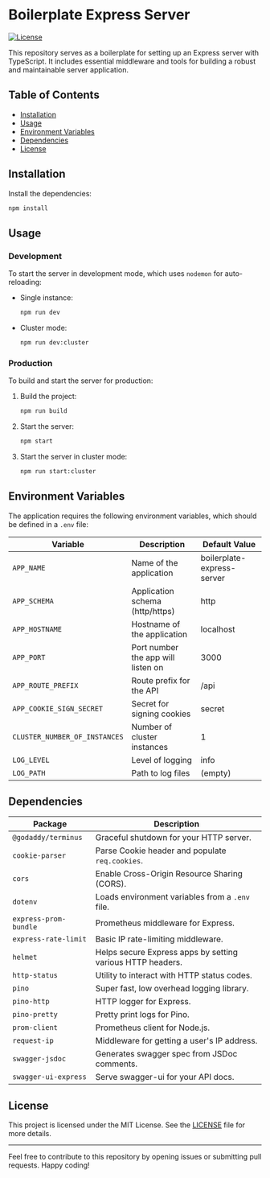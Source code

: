 # Boilerplate Express Server

[![License](https://img.shields.io/badge/license-MIT-blue.svg)](https://github.com/msobiecki/boilerplate-express-server/blob/master/LICENSE)

This repository serves as a boilerplate for setting up an Express server with TypeScript. It includes essential middleware and tools for building a robust and maintainable server application.

## Table of Contents

- [Installation](#installation)
- [Usage](#usage)
- [Environment Variables](#environment-variables)
- [Dependencies](#dependencies)
- [License](#license)

## Installation

Install the dependencies:

```bash
npm install
```

## Usage

### Development

To start the server in development mode, which uses `nodemon` for auto-reloading:

- Single instance:

  ```bash
  npm run dev
  ```

- Cluster mode:
  ```bash
  npm run dev:cluster
  ```

### Production

To build and start the server for production:

1. Build the project:

   ```bash
   npm run build
   ```

2. Start the server:

   ```bash
   npm start
   ```

3. Start the server in cluster mode:
   ```bash
   npm run start:cluster
   ```

## Environment Variables

The application requires the following environment variables, which should be defined in a `.env` file:

| Variable                      | Description                        | Default Value              |
| ----------------------------- | ---------------------------------- | -------------------------- |
| `APP_NAME`                    | Name of the application            | boilerplate-express-server |
| `APP_SCHEMA`                  | Application schema (http/https)    | http                       |
| `APP_HOSTNAME`                | Hostname of the application        | localhost                  |
| `APP_PORT`                    | Port number the app will listen on | 3000                       |
| `APP_ROUTE_PREFIX`            | Route prefix for the API           | /api                       |
| `APP_COOKIE_SIGN_SECRET`      | Secret for signing cookies         | secret                     |
| `CLUSTER_NUMBER_OF_INSTANCES` | Number of cluster instances        | 1                          |
| `LOG_LEVEL`                   | Level of logging                   | info                       |
| `LOG_PATH`                    | Path to log files                  | (empty)                    |

## Dependencies

| Package               | Description                                                |
| --------------------- | ---------------------------------------------------------- |
| `@godaddy/terminus`   | Graceful shutdown for your HTTP server.                    |
| `cookie-parser`       | Parse Cookie header and populate `req.cookies`.            |
| `cors`                | Enable Cross-Origin Resource Sharing (CORS).               |
| `dotenv`              | Loads environment variables from a `.env` file.            |
| `express-prom-bundle` | Prometheus middleware for Express.                         |
| `express-rate-limit`  | Basic IP rate-limiting middleware.                         |
| `helmet`              | Helps secure Express apps by setting various HTTP headers. |
| `http-status`         | Utility to interact with HTTP status codes.                |
| `pino`                | Super fast, low overhead logging library.                  |
| `pino-http`           | HTTP logger for Express.                                   |
| `pino-pretty`         | Pretty print logs for Pino.                                |
| `prom-client`         | Prometheus client for Node.js.                             |
| `request-ip`          | Middleware for getting a user's IP address.                |
| `swagger-jsdoc`       | Generates swagger spec from JSDoc comments.                |
| `swagger-ui-express`  | Serve swagger-ui for your API docs.                        |

## License

This project is licensed under the MIT License. See the [LICENSE](LICENSE) file for more details.

---

Feel free to contribute to this repository by opening issues or submitting pull requests. Happy coding!
